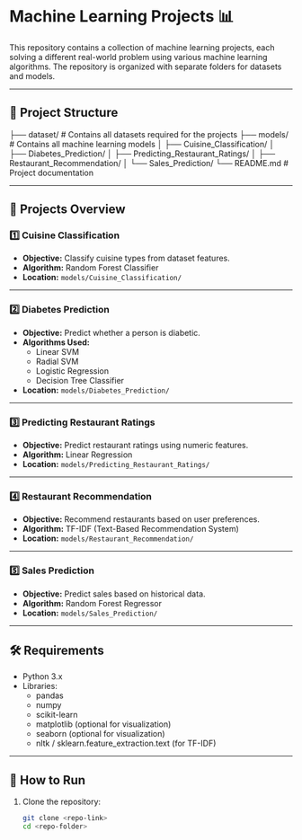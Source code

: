 # Machine Learning Projects 📊

This repository contains a collection of machine learning projects, each solving a different real-world problem using various machine learning algorithms. The repository is organized with separate folders for datasets and models.

---

## 📂 Project Structure

├── dataset/ # Contains all datasets required for the projects
├── models/ # Contains all machine learning models
│ ├── Cuisine_Classification/
│ ├── Diabetes_Prediction/
│ ├── Predicting_Restaurant_Ratings/
│ ├── Restaurant_Recommendation/
│ └── Sales_Prediction/
└── README.md # Project documentation


---

## 🚀 Projects Overview

### 1️⃣ Cuisine Classification
- **Objective:** Classify cuisine types from dataset features.
- **Algorithm:** Random Forest Classifier  
- **Location:** `models/Cuisine_Classification/`

---

### 2️⃣ Diabetes Prediction
- **Objective:** Predict whether a person is diabetic.
- **Algorithms Used:**
  - Linear SVM  
  - Radial SVM  
  - Logistic Regression  
  - Decision Tree Classifier  
- **Location:** `models/Diabetes_Prediction/`

---

### 3️⃣ Predicting Restaurant Ratings
- **Objective:** Predict restaurant ratings using numeric features.
- **Algorithm:** Linear Regression  
- **Location:** `models/Predicting_Restaurant_Ratings/`

---

### 4️⃣ Restaurant Recommendation
- **Objective:** Recommend restaurants based on user preferences.
- **Algorithm:** TF-IDF (Text-Based Recommendation System)  
- **Location:** `models/Restaurant_Recommendation/`

---

### 5️⃣ Sales Prediction
- **Objective:** Predict sales based on historical data.
- **Algorithm:** Random Forest Regressor  
- **Location:** `models/Sales_Prediction/`

---

## 🛠 Requirements
- Python 3.x
- Libraries:
  - pandas
  - numpy
  - scikit-learn
  - matplotlib (optional for visualization)
  - seaborn (optional for visualization)
  - nltk / sklearn.feature_extraction.text (for TF-IDF)

---

## 🚦 How to Run
1. Clone the repository:
   ```bash
   git clone <repo-link>
   cd <repo-folder>
